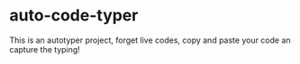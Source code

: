 # auto-code-typer
This is an autotyper project, forget live codes, copy and paste your code an capture the typing!
